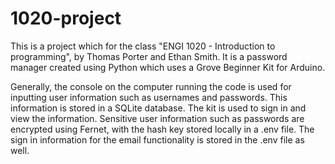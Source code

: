 # 1020-project

This is a project which for the class "ENGI 1020 - Introduction to programming", by Thomas Porter and Ethan Smith. It is a password manager created using Python which uses a Grove Beginner Kit for Arduino. 

Generally, the console on the computer running the code is used for inputting user information such as usernames and passwords. This information is stored in a SQLite database. The kit is used to sign in and view the information. Sensitive user information such as passwords are encrypted using Fernet, with the hash key stored locally in a .env file. The sign in information for the email functionality is stored in the .env file as well.
